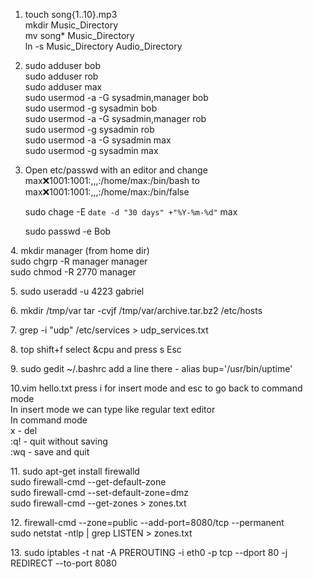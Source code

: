 1.  touch song{1..10}.mp3  
    mkdir Music_Directory  
    mv song* Music_Directory   
    ln -s Music_Directory Audio_Directory  

2.  sudo adduser bob  
    sudo adduser rob   
    sudo adduser max   
    sudo usermod -a -G sysadmin,manager bob   
    sudo usermod -g sysadmin bob   
    sudo usermod -a -G sysadmin,manager rob  
    sudo usermod -g sysadmin rob   
    sudo usermod -a -G sysadmin max   
    sudo usermod -g sysadmin max  

3.  Open etc/passwd with an editor and change  
    max:x:1001:1001:,,,:/home/max:/bin/bash to  
    max:x:1001:1001:,,,:/home/max:/bin/false  

    sudo chage -E `date -d "30 days" +"%Y-%m-%d"` max  

    sudo passwd -e Bob  

​4. mkdir manager (from home dir)   
    sudo chgrp -R manager manager   
    sudo chmod -R 2770 manager  

​5. sudo useradd -u 4223 gabriel  

​6. mkdir /tmp/var tar -cvjf /tmp/var/archive.tar.bz2 /etc/hosts  

​7. grep -i "udp" /etc/services > udp_services.txt  

​8. top shift+f select &cpu and press s Esc  

​9. sudo gedit ~/.bashrc add a line there - alias bup='/usr/bin/uptime'  

​10.vim hello.txt press i for insert mode and esc to go back to command mode   
    In insert mode we can type like regular text editor   
    In command mode  
    x - del   
    :q! - quit without saving  
    :wq - save and quit  

​11. sudo apt-get install firewalld   
    sudo firewall-cmd --get-default-zone  
    sudo firewall-cmd --set-default-zone=dmz   
    sudo firewall-cmd --get-zones > zones.txt  

​12. firewall-cmd --zone=public --add-port=8080/tcp --permanent   
    sudo netstat -ntlp | grep LISTEN \> zones.txt  

​13. sudo iptables -t nat -A PREROUTING -i eth0 -p tcp --dport 80 -j REDIRECT --to-port 8080  
